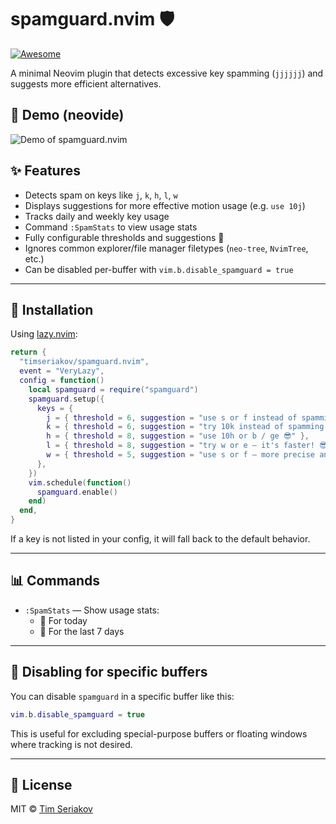 # spamguard.nvim 🛡️

[![Awesome](https://awesome.re/badge.svg)](https://github.com/rockerBOO/awesome-neovim#motion)

A minimal Neovim plugin that detects excessive key spamming (`jjjjjj`) and suggests more efficient alternatives.

## 📿️ Demo (neovide)

![Demo of spamguard.nvim](./demo.gif)

## ✨ Features

- Detects spam on keys like `j`, `k`, `h`, `l`, `w`
- Displays suggestions for more effective motion usage (e.g. `use 10j`)
- Tracks daily and weekly key usage
- Command `:SpamStats` to view usage stats
- Fully configurable thresholds and suggestions 🌟
- Ignores common explorer/file manager filetypes (`neo-tree`, `NvimTree`, etc.)
- Can be disabled per-buffer with `vim.b.disable_spamguard = true`

---

## 🚀 Installation

Using [lazy.nvim](https://github.com/folke/lazy.nvim):

```lua
return {
  "timseriakov/spamguard.nvim",
  event = "VeryLazy",
  config = function()
    local spamguard = require("spamguard")
    spamguard.setup({
      keys = {
        j = { threshold = 6, suggestion = "use s or f instead of spamming jjjj 😎" },
        k = { threshold = 6, suggestion = "try 10k instead of spamming kkkk 😎" },
        h = { threshold = 8, suggestion = "use 10h or b / ge 😎" },
        l = { threshold = 8, suggestion = "try w or e — it's faster! 😎" },
        w = { threshold = 5, suggestion = "use s or f — more precise and quicker! 😎" },
      },
    })
    vim.schedule(function()
      spamguard.enable()
    end)
  end,
}
```

If a key is not listed in your config, it will fall back to the default behavior.

---

## 📊 Commands

- `:SpamStats` — Show usage stats:
  - 📅 For today
  - 🏓️ For the last 7 days

---

## 🧠 Disabling for specific buffers

You can disable `spamguard` in a specific buffer like this:

```lua
vim.b.disable_spamguard = true
```

This is useful for excluding special-purpose buffers or floating windows where tracking is not desired.

---

## 📄 License

MIT © [Tim Seriakov](https://github.com/timseriakov)
